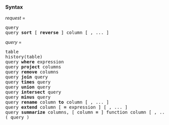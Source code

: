 ### Syntax

*request* =
<pre>
query
query <b>sort</b> [ <b>reverse</b> ] column [ , ... ]
</pre>

*query* =
<pre>
table
history(table)
query <b>where</b> expression
query <b>project</b> columns
query <b>remove</b> columns
query <b>join</b> query
query <b>times</b> query
query <b>union</b> query
query <b>intersect</b> query
query <b>minus</b> query
query <b>rename</b> column <b>to</b> column [ , ... ]
query <b>extend</b> column [ <b>=</b> expression ] [ , ... ]
query <b>summarize</b> columns, [ column <b>=</b> ] function column [ , ... ]
( query )
</pre>